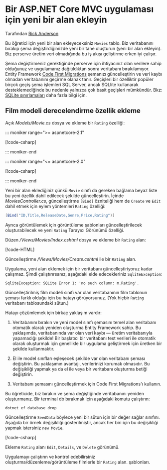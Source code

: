 <!-- This include not used by windows version -->
# <a name="add-a-new-field-to-an-aspnet-core-mvc-app"></a>Bir ASP.NET Core MVC uygulaması için yeni bir alan ekleyin

Tarafından [Rick Anderson](https://twitter.com/RickAndMSFT)

Bu öğretici için yeni bir alan ekleyeceksiniz `Movies` tablo. Biz veritabanını bırakıp şema değiştirdiğimizde yeni bir tane oluşturun (yeni bir alan ekleyin). Biz perserve üretim veri olmadığında bu iş akışı geliştirme erken iyi çalışır.

Şema değiştirmeniz gerektiğinde perserve için ihtiyacınız olan verilere sahip olduğunuz ve uygulamanız dağıtıldıktan sonra veritabanı bırakılamıyor. Entity Framework [Code First Migrations](/ef/core/get-started/aspnetcore/new-db) şemanızı güncelleştirin ve veri kaybı olmadan veritabanını geçirme olanak tanır. Geçişleri bir özelliktir popüler birçok geçiş şema işlemleri SQL Server, ancak SQLlite kullanarak desteklemediğinde bu nedenle yalnızca çok basit geçişleri mümkündür. Bkz: [SQLite sınırlamaları](/ef/core/providers/sqlite/limitations) daha fazla bilgi için.

## <a name="adding-a-rating-property-to-the-movie-model"></a>Film modeli derecelendirme özellik ekleme

Açık *Models/Movie.cs* dosya ve ekleme bir `Rating` özelliği:

::: moniker range=">= aspnetcore-2.1"

[!code-csharp[](~/tutorials/first-mvc-app/start-mvc/sample/MvcMovie21/Models/MovieDateRating.cs?highlight=12&name=snippet)]

::: moniker-end

::: moniker range="<= aspnetcore-2.0"

[!code-csharp[](~/tutorials/first-mvc-app/start-mvc/sample/MvcMovie/Models/MovieDateRating.cs?highlight=11&range=7-18)]

::: moniker-end

Yeni bir alan eklediğiniz çünkü `Movie` sınıfı da gereken bağlama beyaz liste bu yeni özellik dahil edilecek şekilde güncelleştirin. İçinde *MoviesController.cs*, güncelleştirme `[Bind]` özniteliği hem de `Create` ve `Edit` dahil etmek için eylem yöntemleri `Rating` özelliği:

```csharp
[Bind("ID,Title,ReleaseDate,Genre,Price,Rating")]
   ```

Ayrıca görüntülemek için görüntüleme şablonları güncelleştirilecek oluşturabilecek ve yeni `Rating` Tarayıcı Görünümü özelliği.

Düzen */Views/Movies/Index.cshtml* dosya ve ekleme bir `Rating` alan:

[!code-HTML[](~/tutorials/first-mvc-app/start-mvc/sample/MvcMovie/Views/Movies/IndexGenreRating.cshtml?highlight=17,39&range=24-64)]

Güncelleştirme */Views/Movies/Create.cshtml* ile bir `Rating` alan.

Uygulama, yeni alan eklemek için bir veritabanı güncelleştiriyoruz kadar çalışmaz. Şimdi çalıştırırsanız, aşağıdaki elde edecekleriniz `SqliteException`:

```
SqliteException: SQLite Error 1: 'no such column: m.Rating'.
```

Güncelleştirilmiş film modeli sınıfı var olan veritabanının film tablonun şeması farklı olduğu için bu hatayı görüyorsunuz. (Yok hiçbir `Rating` veritabanı tablosundaki sütun.)

Hatayı çözümlemek için birkaç yaklaşım vardır:

1. Veritabanını bırakın ve yeni model sınıfı şemasını temel alan veritabanı otomatik olarak yeniden oluşturma Entity Framework sahip. Bu yaklaşımda, veritabanında var olan veri kaybı — üretim veritabanıyla yapamadığı şekilde! Bir başlatıcı bir veritabanı test verileri ile otomatik olarak oluşturmak için genellikle bir uygulama geliştirmek için üretken bir şekilde kullanmaktır.

2. El ile model sınıfları eşleşecek şekilde var olan veritabanı şeması değiştirin. Bu yaklaşımın avantajı, verilerinizi korumak olmasıdır. Bu değişikliği yapmak ya da el ile veya bir veritabanı oluşturma betiği değiştirin.

3. Veritabanı şemasını güncelleştirmek için Code First Migrations'ı kullanın.

Bu öğreticide, biz bırakın ve şema değiştiğinde veritabanını yeniden oluşturmanız. Bir terminal db bırakmak için aşağıdaki komutu çalıştırın:

`dotnet ef database drop`

Güncelleştirme `SeedData` böylece yeni bir sütun için bir değer sağlar sınıfını. Aşağıda bir örnek değişikliği gösterilmiştir, ancak her biri için bu değişikliği yapmak istersiniz `new Movie`.

[!code-csharp[](~/tutorials/first-mvc-app/start-mvc/sample/MvcMovie/Models/SeedDataRating.cs?name=snippet1&highlight=6)]

Ekleme `Rating` alanı `Edit`, `Details`, ve `Delete` görünümü.

Uygulamayı çalıştırın ve kontrol edebilirsiniz oluşturma/düzenleme/görüntüleme filmlerle bir `Rating` alan. şablonları.
